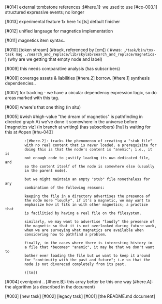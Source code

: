 [#014]       external tombstone references
             :[#here.1]: we used to use [#co-003.1] structured expressive events; no longer

[#013]       experimental feature 1x here 1x [ts] default finisher

[#012]       unified langauge for magnetics implementation

[#011]       magnetics item syntax..

[#010]       [token stream]  (#track, referenced by [cm])
             ( #was: `./task/bin/tmx-task mag ./search_and_replace/lib/skylab/search_and_replace/magnetics-` )
             (why are we getting that empty node and label)

[#009]       this needs comparative analysis (has subscribers)

[#008]       coverage assets & liabilities
             [#here.2] borrow.
             [#here.1] synthesis dependencies..

[#007]       for tracking - we have a circular dependency expression
             logic, so do areas marked with this tag.

[#006]       where's that one thing (in situ)

[#005] #wish #high-value
             "the dream of magnetics" is pathfinding in directed graph
             A) we've done it somewhere in the universe before
             [magnetics viz]  (in branch at writing) (has subscribers)
             [hu] is waiting for this at #open [#hu-043]

             :[#here.2]: tracks the phenomenon of creating a "stub file"
             with no real content that is never loaded. a prerequisite for
             doing this is that the node's content is "anemic"; i.e., it is
             not enough code to justify loading its own dedicated file, and
             so the content itself of the node is somewhere else (usually
             in the parent node).

             but we might maintain an empty "stub" file nonetheless for any
             combination of the following reasons:

             keeping the file in a directory advertises the presence of
             the node more "loudly". if it's a magnetic, we may want to
             emphasize how it fits in with other magnetics; a practice that
             is facilitied by having a real file on the filesystem.

             similarly, we may want to advertise "loudly" the presence of
             the magnetic so that it is not overlooked during future work,
             when we are surveying what magnetics are available when
             considering how to pathfind a problem.

             finally, in the cases where there is interesting history in
             a file that *becomes* "anemic", it may be that we don't want to
             bother ever loading the file but we want to keep it around
             for "continuity with the past and future"; i.e so that the
             node is not divoreced completely from its past.

             ([tm])

[#004]       eventpoint ..
              [#here.B]: this array better be this one way
              [#here.A]: the algorithm (as described in the document)

[#003]       [new task]
[#002]       [legacy task]
[#001]       [the README.md document]
